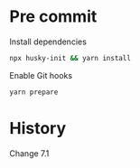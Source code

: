 # Pre commit

Install dependencies

```bash
npx husky-init && yarn install
```

Enable Git hooks

```bash
yarn prepare
```

# History

Change 7.1
